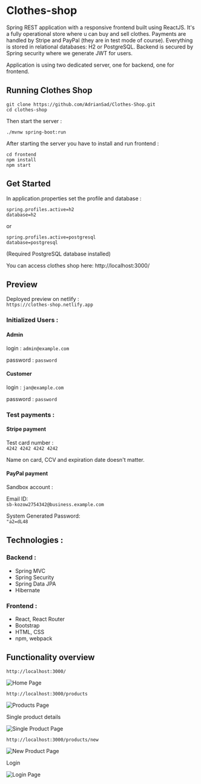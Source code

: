 # Clothes-shop

Spring REST application with a responsive frontend built using ReactJS.
It's a fully operational store where u can buy and sell clothes. Payments are handled by Stripe and PayPal (they are in test mode of course). Everything is stored in relational databases: H2 or PostgreSQL.
Backend is secured by Spring security where we generate JWT for users.

Application is using two dedicated server, one for backend, one for frontend.

## Running Clothes Shop
```
git clone https://github.com/AdrianSad/Clothes-Shop.git
cd clothes-shop
```

Then start the server : 
```
./mvnw spring-boot:run
```

After starting the server you have to install and run frontend : 
```
cd frontend
npm install
npm start
```
## Get Started

In application.properties set the profile and database : 
```
spring.profiles.active=h2
database=h2
```

or

```
spring.profiles.active=postgresql
database=postgresql
```

(Required PostgreSQL database installed)

You can access clothes shop here: http://localhost:3000/

## Preview

Deployed preview on netlify : \
`https://clothes-shop.netlify.app`

### Initialized Users :

#### Admin

login : 
`admin@example.com`

password :
`password`

#### Customer

login : 
`jan@example.com`

password :
`password`

### Test payments :

#### Stripe payment

Test card number : \
`4242 4242 4242 4242`

Name on card, CCV and expiration date doesn't matter.


#### PayPal payment

Sandbox account :

Email ID:\
`sb-kozow2754342@business.example.com`

System Generated Password:\
`"a2=dL48`


## Technologies : 

### Backend :

- Spring MVC
- Spring Security
- Spring Data JPA
- Hibernate


### Frontend :

- React, React Router
- Bootstrap
- HTML, CSS
- npm, webpack

## Functionality overview

`http://localhost:3000/`

![Home Page](https://s7.gifyu.com/images/2020-08-13-1.png)

`http://localhost:3000/products`

![Products Page](https://s7.gifyu.com/images/productsPage.gif)

Single product details

![Single Product Page](https://s7.gifyu.com/images/product69e7d1441e144d79.png)

`http://localhost:3000/products/new`

![New Product Page](https://s7.gifyu.com/images/newProduct.gif)

Login

![Login Page](https://s7.gifyu.com/images/loginPage.gif)






